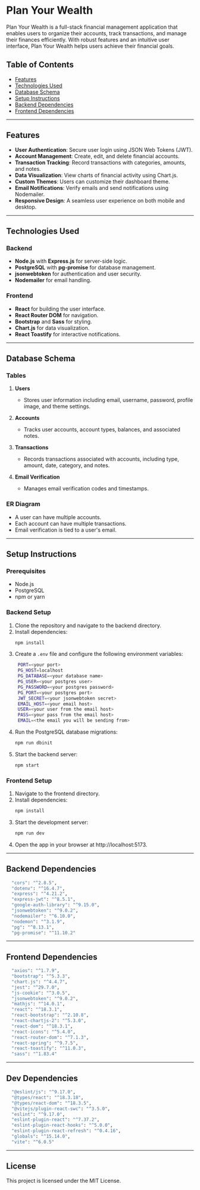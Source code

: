 # Plan Your Wealth

Plan Your Wealth is a full-stack financial management application that enables users to organize their accounts, track transactions, and manage their finances efficiently. With robust features and an intuitive user interface, Plan Your Wealth helps users achieve their financial goals.

## Table of Contents

- [Features](#features)
- [Technologies Used](#technologies-used)
- [Database Schema](#database-schema)
- [Setup Instructions](#setup-instructions)
- [Backend Dependencies](#backend-dependencies)
- [Frontend Dependencies](#frontend-dependencies)

---

## Features

- **User Authentication**: Secure user login using JSON Web Tokens (JWT).
- **Account Management**: Create, edit, and delete financial accounts.
- **Transaction Tracking**: Record transactions with categories, amounts, and notes.
- **Data Visualization**: View charts of financial activity using Chart.js.
- **Custom Themes**: Users can customize their dashboard theme.
- **Email Notifications**: Verify emails and send notifications using Nodemailer.
- **Responsive Design**: A seamless user experience on both mobile and desktop.

---

## Technologies Used

### Backend

- **Node.js** with **Express.js** for server-side logic.
- **PostgreSQL** with **pg-promise** for database management.
- **jsonwebtoken** for authentication and user security.
- **Nodemailer** for email handling.

### Frontend

- **React** for building the user interface.
- **React Router DOM** for navigation.
- **Bootstrap** and **Sass** for styling.
- **Chart.js** for data visualization.
- **React Toastify** for interactive notifications.

---

## Database Schema

### Tables

1. **Users**

   - Stores user information including email, username, password, profile image, and theme settings.

2. **Accounts**

   - Tracks user accounts, account types, balances, and associated notes.

3. **Transactions**

   - Records transactions associated with accounts, including type, amount, date, category, and notes.

4. **Email Verification**
   - Manages email verification codes and timestamps.

### ER Diagram

- A user can have multiple accounts.
- Each account can have multiple transactions.
- Email verification is tied to a user's email.

---

## Setup Instructions

### Prerequisites

- Node.js
- PostgreSQL
- npm or yarn

### Backend Setup

1. Clone the repository and navigate to the backend directory.
2. Install dependencies:
   ```bash
   npm install
   ```
3. Create a `.env` file and configure the following environment variables:
   ```bash
    PORT=<your port>
    PG_HOST=localhost
    PG_DATABASE=<your database name>
    PG_USER=<your postgres user>
    PG_PASSWORD=<your postgres password>
    PG_PORT=<your postgres port>
    JWT_SECRET=<your jsonwebtoken secret>
    EMAIL_HOST=<your email host>
    USER=<your user from the email host>
    PASS=<your pass from the email host>
    EMAIL=<the email you will be sending from>
   ```
4. Run the PostgreSQL database migrations:
   ```bash
   npm run dbinit
   ```
5. Start the backend server:
   ```bash
   npm start
   ```

### Frontend Setup

1. Navigate to the frontend directory.
2. Install dependencies:
   ```bash
   npm install
   ```
3. Start the development server:
   ```bash
   npm run dev
   ```
4. Open the app in your browser at http://localhost:5173.

---

## Backend Dependencies

```bash
  "cors": "^2.8.5",
  "dotenv": "^16.4.7",
  "express": "^4.21.2",
  "express-jwt": "^8.5.1",
  "google-auth-library": "^9.15.0",
  "jsonwebtoken": "^9.0.2",
  "nodemailer": "^6.10.0",
  "nodemon": "^3.1.9",
  "pg": "^8.13.1",
  "pg-promise": "^11.10.2"
```

---

## Frontend Dependencies

```bash
  "axios": "^1.7.9",
  "bootstrap": "^5.3.3",
  "chart.js": "^4.4.7",
  "jest": "^29.7.0",
  "js-cookie": "^3.0.5",
  "jsonwebtoken": "^9.0.2",
  "mathjs": "^14.0.1",
  "react": "^18.3.1",
  "react-bootstrap": "^2.10.8",
  "react-chartjs-2": "^5.3.0",
  "react-dom": "^18.3.1",
  "react-icons": "^5.4.0",
  "react-router-dom": "^7.1.3",
  "react-spring": "^9.7.5",
  "react-toastify": "^11.0.3",
  "sass": "^1.83.4"
```

---

## Dev Dependencies

```bash
  "@eslint/js": "^9.17.0",
  "@types/react": "^18.3.18",
  "@types/react-dom": "^18.3.5",
  "@vitejs/plugin-react-swc": "^3.5.0",
  "eslint": "^9.17.0",
  "eslint-plugin-react": "^7.37.2",
  "eslint-plugin-react-hooks": "^5.0.0",
  "eslint-plugin-react-refresh": "^0.4.16",
  "globals": "^15.14.0",
  "vite": "^6.0.5"
```

---

## License

This project is licensed under the MIT License.
